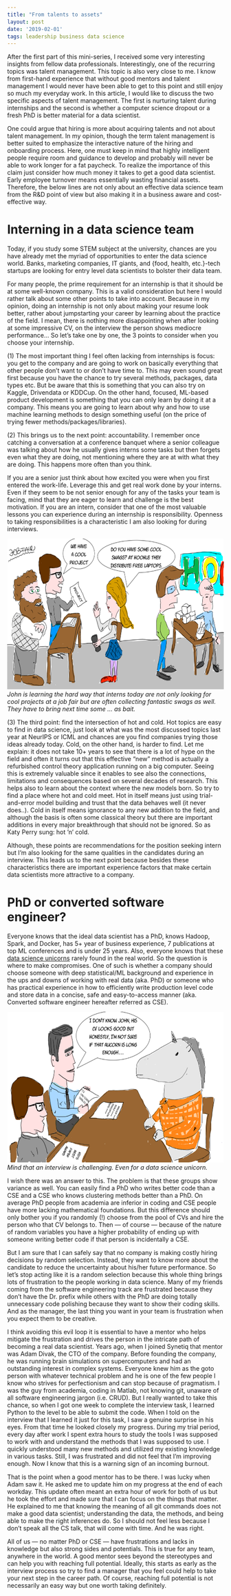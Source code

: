 ```yaml
---
title: "From talents to assets"
layout: post
date: '2019-02-01'
tags: leadership business data science
---
```


After the first part of this mini-series, I received some very interesting insights from fellow data professionals. Interestingly, one of the recurring topics was talent management. This topic is also very close to me. I know from first-hand experience that without good mentors and talent management I would never have been able to get to this point and still enjoy so much my everyday work. In this article, I would like to discuss the two specific aspects of talent management. The first is nurturing talent during internships and the second is whether a computer science dropout or a fresh PhD is better material for a data scientist.

One could argue that hiring is more about acquiring talents and not about talent management. In my opinion, though the term talent management is better suited to emphasize the interactive nature of the hiring and onboarding process. Here, one must keep in mind that highly intelligent people require room and guidance to develop and probably will never be able to work longer for a fat paycheck. To realize the importance of this claim just consider how much money it takes to get a good data scientist. Early employee turnover means essentially wasting financial assets. Therefore, the below lines are not only about an effective data science team from the R&D point of view but also making it in a business aware and cost-effective way.

# Interning in a data science team
Today, if you study some STEM subject at the university, chances are you have already met the myriad of opportunities to enter the data science world. Banks, marketing companies, IT giants, and {food, health, etc.}-tech startups are looking for entry level data scientists to bolster their data team.

For many people, the prime requirement for an internship is that it should be at some well-known company. This is a valid consideration but here I would rather talk about some other points to take into account. Because in my opinion, doing an internship is not only about making your resume look better, rather about jumpstarting your career by learning about the practice of the field. I mean, there is nothing more disappointing when after looking at some impressive CV, on the interview the person shows mediocre performance… So let’s take one by one, the 3 points to consider when you choose your internship.

(1) The most important thing I feel often lacking from internships is focus: you get to the company and are going to work on basically everything that other people don’t want to or don’t have time to. This may even sound great first because you have the chance to try several methods, packages, data types etc. But be aware that this is something that you can also try on Kaggle, Drivendata or KDDCup. On the other hand, focused, ML-based product development is something that you can only learn by doing it at a company. This means you are going to learn about why and how to use machine learning methods to design something useful (on the price of trying fewer methods/packages/libraries).

(2) This brings us to the next point: accountability. I remember once catching a conversation at a conference banquet where a senior colleague was talking about how he usually gives interns some tasks but then forgets even what they are doing, not mentioning where they are at with what they are doing. This happens more often than you think.

If you are a senior just think about how excited you were when you first entered the work-life. Leverage this and get real work done by your interns. Even if they seem to be not senior enough for any of the tasks your team is facing, mind that they are eager to learn and challenge is the best motivation. If you are an intern, consider that one of the most valuable lessons you can experience during an internship is responsibility. Openness to taking responsibilities is a characteristic I am also looking for during interviews.


<img class="  wp-image-74 alignright" src="/public/img/edst2_1.png" alt="" width = "auto" height="350" />
<em>John is learning the hard way that interns today are not only looking for cool projects at a job fair but are often collecting fantastic swags as well. They have to bring next time some … as bait.</em>


(3) The third point: find the intersection of hot and cold. Hot topics are easy to find in data science, just look at what was the most discussed topics last year at NeurIPS or ICML and chances are you find companies trying those ideas already today. Cold, on the other hand, is harder to find. Let me explain: it does not take 10+ years to see that there is a lot of hype on the field and often it turns out that this effective “new” method is actually a refurbished control theory application running on a big computer. Seeing this is extremely valuable since it enables to see also the connections, limitations and consequences based on several decades of research. This helps also to learn about the context where the new models born. So try to find a place where hot and cold meet. Hot in itself means just using trial-and-error model building and trust that the data behaves well (it never does..). Cold in itself means ignorance to any new addition to the field, and although the basis is often some classical theory but there are important additions in every major breakthrough that should not be ignored. So as Katy Perry sung: hot ’n’ cold.

Although, these points are recommendations for the position seeking intern but I’m also looking for the same qualities in the candidates during an interview. This leads us to the next point because besides these characteristics there are important experience factors that make certain data scientists more attractive to a company.

# PhD or converted software engineer?
Everyone knows that the ideal data scientist has a PhD, knows Hadoop, Spark, and Docker, has 5+ year of business experience, 7 publications at top ML conferences and is under 25 years. Also, everyone knows that these [data science unicorns](https://en.wikipedia.org/wiki/Purple_squirrel) rarely found in the real world. So the question is where to make compromises. One of such is whether a company should choose someone with deep statistical/ML background and experience in the ups and downs of working with real data (aka. PhD) or someone who has practical experience in how to efficiently write production level code and store data in a concise, safe and easy-to-access manner (aka. Converted software engineer hereafter referred as CSE).

<img class="  wp-image-74 alignright" src="/public/img/edst2_2.png" alt="" width = "auto" height="350" />
<em>Mind that an interview is challenging. Even for a data science unicorn.</em>

I wish there was an answer to this. The problem is that these groups show variance as well. You can easily find a PhD who writes better code than a CSE and a CSE who knows clustering methods better than a PhD. On average PhD people from academia are inferior in coding and CSE people have more lacking mathematical foundations. But this difference should only bother you if you randomly (!) choose from the pool of CVs and hire the person who that CV belongs to. Then — of course — because of the nature of random variables you have a higher probability of ending up with someone writing better code if that person is incidentally a CSE.

But I am sure that I can safely say that no company is making costly hiring decisions by random selection. Instead, they want to know more about the candidate to reduce the uncertainty about his/her future performance. So let’s stop acting like it is a random selection because this whole thing brings lots of frustration to the people working in data science. Many of my friends coming from the software engineering track are frustrated because they don’t have the Dr. prefix while others with the PhD are doing totally unnecessary code polishing because they want to show their coding skills. And as the manager, the last thing you want in your team is frustration when you expect them to be creative.

I think avoiding this evil loop it is essential to have a mentor who helps mitigate the frustration and drives the person in the intricate path of becoming a real data scientist. Years ago, when I joined Synetiq that mentor was Adam Divak, the CTO of the company. Before founding the company, he was running brain simulations on supercomputers and had an outstanding interest in complex systems. Everyone knew him as the goto person with whatever technical problem and he is one of the few people I know who strives for perfectionism and can stop because of pragmatism. I was the guy from academia, coding in Matlab, not knowing git, unaware of all software engineering jargon (i.e. CRUD). But I really wanted to take this chance, so when I got one week to complete the interview task, I learned Python to the level to be able to submit the code. When I told on the interview that I learned it just for this task, I saw a genuine surprise in his eyes. From that time he looked closely my progress. During my trial period, every day after work I spent extra hours to study the tools I was supposed to work with and understand the methods that I was supposed to use. I quickly understood many new methods and utilized my existing knowledge in various tasks. Still, I was frustrated and did not feel that I’m improving enough. Now I know that this is a warning sign of an incoming burnout.

That is the point when a good mentor has to be there. I was lucky when Adam saw it. He asked me to update him on my progress at the end of each workday. This update often meant an extra hour of work for both of us but he took the effort and made sure that I can focus on the things that matter. He explained to me that knowing the meaning of all git commands does not make a good data scientist; understanding the data, the methods, and being able to make the right inferences do. So I should not feel less because I don’t speak all the CS talk, that will come with time. And he was right.

All of us — no matter PhD or CSE — have frustrations and lacks in knowledge but also strong sides and potentials. This is true for any team, anywhere in the world. A good mentor sees beyond the stereotypes and can help you with reaching full potential. Ideally, this starts as early as the interview process so try to find a manager that you feel could help to take your next step in the career path. Of course, reaching full potential is not necessarily an easy way but one worth taking definitely.


